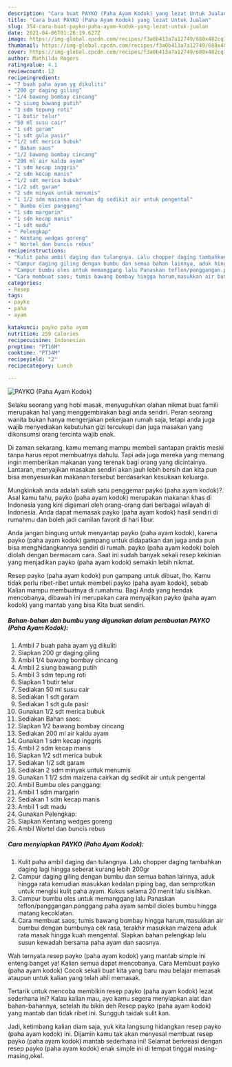 ```yaml
---
description: "Cara buat PAYKO (Paha Ayam Kodok) yang lezat Untuk Jualan"
title: "Cara buat PAYKO (Paha Ayam Kodok) yang lezat Untuk Jualan"
slug: 354-cara-buat-payko-paha-ayam-kodok-yang-lezat-untuk-jualan
date: 2021-04-06T01:26:19.627Z
image: https://img-global.cpcdn.com/recipes/f3a0b413a7a12749/680x482cq70/payko-paha-ayam-kodok-foto-resep-utama.jpg
thumbnail: https://img-global.cpcdn.com/recipes/f3a0b413a7a12749/680x482cq70/payko-paha-ayam-kodok-foto-resep-utama.jpg
cover: https://img-global.cpcdn.com/recipes/f3a0b413a7a12749/680x482cq70/payko-paha-ayam-kodok-foto-resep-utama.jpg
author: Mathilda Rogers
ratingvalue: 4.1
reviewcount: 12
recipeingredient:
- "7 buah paha ayam yg dikuliti"
- "200 gr daging giling"
- "1/4 bawang bombay cincang"
- "2 siung bawang putih"
- "3 sdm tepung roti"
- "1 butir telur"
- "50 ml susu cair"
- "1 sdt garam"
- "1 sdt gula pasir"
- "1/2 sdt merica bubuk"
- " Bahan saos"
- "1/2 bawang bombay cincang"
- "200 ml air kaldu ayam"
- "1 sdm kecap inggris"
- "2 sdm kecap manis"
- "1/2 sdt merica bubuk"
- "1/2 sdt garam"
- "2 sdm minyak untuk menumis"
- "1 1/2 sdm maizena cairkan dg sedikit air untuk pengental"
- " Bumbu oles panggang"
- "1 sdm margarin"
- "1 sdm kecap manis"
- "1 sdt madu"
- " Pelengkap"
- " Kentang wedges goreng"
- " Wortel dan buncis rebus"
recipeinstructions:
- "Kulit paha ambil daging dan tulangnya. Lalu chopper daging tambahkan daging lagi hingga seberat kurang lebih 200gr"
- "Campur daging giling dengan bumbu dan semua bahan lainnya, aduk hingga rata kemudian masukkan kedalan piping bag, dan semprotkan untuk mengisi kulit paha ayam. Kukus selama 20 menit lalu sisihkan."
- "Campur bumbu oles untuk memanggang lalu Panaskan teflon/panggangan.panggang paha ayam sambil dioles bumbu hingga matang kecoklatan."
- "Cara membuat saos; tumis bawang bombay hingga harum,masukkan air bumbui dengan bumbunya cek rasa, terakhir masukkan maizena aduk rata masak hingga kuah mengental. Siapkan bahan pelengkap lalu susun kewadah bersama paha ayam dan saosnya."
categories:
- Resep
tags:
- payko
- paha
- ayam

katakunci: payko paha ayam 
nutrition: 259 calories
recipecuisine: Indonesian
preptime: "PT16M"
cooktime: "PT34M"
recipeyield: "2"
recipecategory: Lunch

---
```



![PAYKO (Paha Ayam Kodok)](https://img-global.cpcdn.com/recipes/f3a0b413a7a12749/680x482cq70/payko-paha-ayam-kodok-foto-resep-utama.jpg)

Selaku seorang yang hobi masak, menyuguhkan olahan nikmat buat famili merupakan hal yang menggembirakan bagi anda sendiri. Peran seorang  wanita bukan hanya mengerjakan pekerjaan rumah saja, tetapi anda juga wajib menyediakan kebutuhan gizi tercukupi dan juga masakan yang dikonsumsi orang tercinta wajib enak.

Di zaman  sekarang, kamu memang mampu membeli santapan praktis meski tanpa harus repot membuatnya dahulu. Tapi ada juga mereka yang memang ingin memberikan makanan yang terenak bagi orang yang dicintainya. Lantaran, menyajikan masakan sendiri akan jauh lebih bersih dan kita pun bisa menyesuaikan makanan tersebut berdasarkan kesukaan keluarga. 



Mungkinkah anda adalah salah satu penggemar payko (paha ayam kodok)?. Asal kamu tahu, payko (paha ayam kodok) merupakan makanan khas di Indonesia yang kini digemari oleh orang-orang dari berbagai wilayah di Indonesia. Anda dapat memasak payko (paha ayam kodok) hasil sendiri di rumahmu dan boleh jadi camilan favorit di hari libur.

Anda jangan bingung untuk menyantap payko (paha ayam kodok), karena payko (paha ayam kodok) gampang untuk didapatkan dan juga anda pun bisa menghidangkannya sendiri di rumah. payko (paha ayam kodok) boleh diolah dengan bermacam cara. Saat ini sudah banyak sekali resep kekinian yang menjadikan payko (paha ayam kodok) semakin lebih nikmat.

Resep payko (paha ayam kodok) pun gampang untuk dibuat, lho. Kamu tidak perlu ribet-ribet untuk membeli payko (paha ayam kodok), sebab Kalian mampu membuatnya di rumahmu. Bagi Anda yang hendak mencobanya, dibawah ini merupakan cara menyajikan payko (paha ayam kodok) yang mantab yang bisa Kita buat sendiri.

<!--inarticleads1-->

##### Bahan-bahan dan bumbu yang digunakan dalam pembuatan PAYKO (Paha Ayam Kodok):

1. Ambil 7 buah paha ayam yg dikuliti
1. Siapkan 200 gr daging giling
1. Ambil 1/4 bawang bombay cincang
1. Ambil 2 siung bawang putih
1. Ambil 3 sdm tepung roti
1. Siapkan 1 butir telur
1. Sediakan 50 ml susu cair
1. Sediakan 1 sdt garam
1. Sediakan 1 sdt gula pasir
1. Gunakan 1/2 sdt merica bubuk
1. Sediakan  Bahan saos:
1. Siapkan 1/2 bawang bombay cincang
1. Sediakan 200 ml air kaldu ayam
1. Gunakan 1 sdm kecap inggris
1. Ambil 2 sdm kecap manis
1. Siapkan 1/2 sdt merica bubuk
1. Sediakan 1/2 sdt garam
1. Sediakan 2 sdm minyak untuk menumis
1. Gunakan 1 1/2 sdm maizena cairkan dg sedikit air untuk pengental
1. Ambil  Bumbu oles panggang:
1. Ambil 1 sdm margarin
1. Sediakan 1 sdm kecap manis
1. Ambil 1 sdt madu
1. Gunakan  Pelengkap:
1. Siapkan  Kentang wedges goreng
1. Ambil  Wortel dan buncis rebus




<!--inarticleads2-->

##### Cara menyiapkan PAYKO (Paha Ayam Kodok):

1. Kulit paha ambil daging dan tulangnya. Lalu chopper daging tambahkan daging lagi hingga seberat kurang lebih 200gr
1. Campur daging giling dengan bumbu dan semua bahan lainnya, aduk hingga rata kemudian masukkan kedalan piping bag, dan semprotkan untuk mengisi kulit paha ayam. Kukus selama 20 menit lalu sisihkan.
1. Campur bumbu oles untuk memanggang lalu Panaskan teflon/panggangan.panggang paha ayam sambil dioles bumbu hingga matang kecoklatan.
1. Cara membuat saos; tumis bawang bombay hingga harum,masukkan air bumbui dengan bumbunya cek rasa, terakhir masukkan maizena aduk rata masak hingga kuah mengental. Siapkan bahan pelengkap lalu susun kewadah bersama paha ayam dan saosnya.




Wah ternyata resep payko (paha ayam kodok) yang mantab simple ini enteng banget ya! Kalian semua dapat mencobanya. Cara Membuat payko (paha ayam kodok) Cocok sekali buat kita yang baru mau belajar memasak ataupun untuk kalian yang telah ahli memasak.

Tertarik untuk mencoba membikin resep payko (paha ayam kodok) lezat sederhana ini? Kalau kalian mau, ayo kamu segera menyiapkan alat dan bahan-bahannya, setelah itu bikin deh Resep payko (paha ayam kodok) yang mantab dan tidak ribet ini. Sungguh taidak sulit kan. 

Jadi, ketimbang kalian diam saja, yuk kita langsung hidangkan resep payko (paha ayam kodok) ini. Dijamin kamu tak akan menyesal membuat resep payko (paha ayam kodok) mantab sederhana ini! Selamat berkreasi dengan resep payko (paha ayam kodok) enak simple ini di tempat tinggal masing-masing,oke!.

